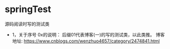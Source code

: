 # springTest
源码阅读时写的测试类


- 1，关于序号 0x的说明： 后缀01代表博客(一)的写的测试类，以此类推。  博客地址: https://www.cnblogs.com/wenzhuo4657/category/2474841.html

